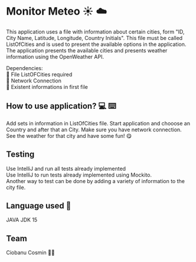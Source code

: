 # Monitor Meteo :sunny: :cloud:

This application uses a file with information about certain cities, form "ID, City Name, Latitude, Longitude, Country Initials". This file must be called ListOfCities and is used to present the available options in the application.
The application presents the available cities and presents weather information using the OpenWeather API.

Dependencies:<br/>
:trident: File ListOFCities required<br/>
:trident: Network Connection<br/>
:trident: Existent informations in first file<br/>

## How to use application? :computer: :keyboard:
Add sets in information in ListOfCities file.
Start application and chooose an Country and after that an City.
Make sure you have network connection.
See the weather for that city and have some fun! :yum:

## Testing
Use IntelliJ and run all tests already implemented</br>
Use IntelliJ to run tests already implemented using Mockito.</br>
Another way to test can be done by adding a variety of information to the city file.

## Language used :rainbow:
JAVA JDK 15

## Team
Ciobanu Cosmin :man_student:
